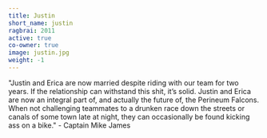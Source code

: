 ```yaml
---
title: Justin
short_name: justin
ragbrai: 2011
active: true
co-owner: true
image: justin.jpg
weight: -1
---
```

"Justin and Erica are now married despite riding with our team for two years. If the relationship can withstand this shit, it’s solid. Justin and Erica are now an integral part of, and actually the future of, the Perineum Falcons. When not challenging teammates to a drunken race down the streets or canals of some town late at night, they can occasionally be found kicking ass on a bike." - Captain Mike James
